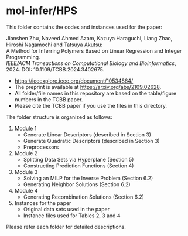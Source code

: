 # mol-infer/HPS
This folder contains the codes and instances used for the paper:

<p>Jianshen Zhu, Naveed Ahmed Azam, Kazuya Haraguchi, Liang Zhao, Hiroshi Nagamochi and Tatsuya Akutsu:<br>
  A Method for Inferring Polymers Based on Linear Regression and Integer Programming.<br>
  <i>IEEE/ACM Transactions on Computational Biology and Bioinformatics</i>, 2024. DOI: 10.1109/TCBB.2024.3402675.
</p>

- https://ieeexplore.ieee.org/document/10534864/
- The preprint is available at https://arxiv.org/abs/2109.02628.
- All folder/file names in this repository are based on the table/figure numbers in the TCBB paper.
- Please cite the TCBB paper if you use the files in this directory.  

The folder structure is organized as follows:
1. Module 1
   - Generate Linear Descriptors (described in Section 3)
   - Generate Quadratic Descriptors (described in Section 3)
   - Preprocessors
1. Module 2
   - Splitting Data Sets via Hyperplane (Section 5)
   - Constructing Prediction Functions (Section 4)
1. Module 3
   - Solving an MILP for the Inverse Problem (Section 6.2)
   - Generating Neighbor Solutions (Section 6.2)
1. Module 4
   - Generating Recombination Solutions (Section 6.2)
1. Instances for the paper
   - Original data sets used in the paper
   - Instance files used for Tables 2, 3 and 4
  
Please refer each folder for detailed descriptions.


